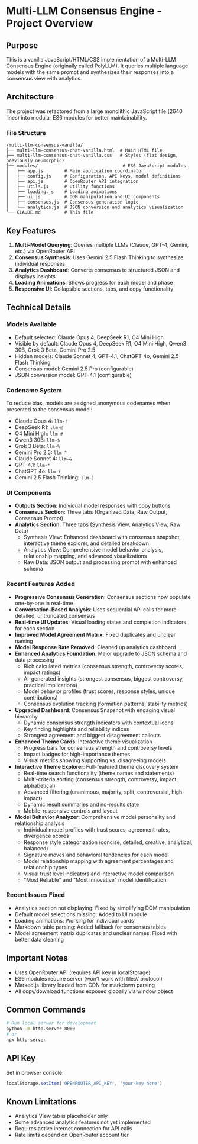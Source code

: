# Multi-LLM Consensus Engine - Project Overview

## Purpose
This is a vanilla JavaScript/HTML/CSS implementation of a Multi-LLM Consensus Engine (originally called PolyLLM). It queries multiple language models with the same prompt and synthesizes their responses into a consensus view with analytics.

## Architecture
The project was refactored from a large monolithic JavaScript file (2640 lines) into modular ES6 modules for better maintainability.

### File Structure
```
/multi-llm-consensus-vanilla/
├── multi-llm-consensus-chat-vanilla.html  # Main HTML file
├── multi-llm-consensus-chat-vanilla.css   # Styles (flat design, previously neumorphic)
├── modules/                                # ES6 JavaScript modules
│   ├── app.js        # Main application coordinator
│   ├── config.js     # Configuration, API keys, model definitions
│   ├── api.js        # OpenRouter API integration
│   ├── utils.js      # Utility functions
│   ├── loading.js    # Loading animations
│   ├── ui.js         # DOM manipulation and UI components
│   ├── consensus.js  # Consensus generation logic
│   └── analytics.js  # JSON conversion and analytics visualization
└── CLAUDE.md         # This file

```

## Key Features
1. **Multi-Model Querying**: Queries multiple LLMs (Claude, GPT-4, Gemini, etc.) via OpenRouter API
2. **Consensus Synthesis**: Uses Gemini 2.5 Flash Thinking to synthesize individual responses
3. **Analytics Dashboard**: Converts consensus to structured JSON and displays insights
4. **Loading Animations**: Shows progress for each model and phase
5. **Responsive UI**: Collapsible sections, tabs, and copy functionality

## Technical Details

### Models Available
- Default selected: Claude Opus 4, DeepSeek R1, O4 Mini High
- Visible by default: Claude Opus 4, DeepSeek R1, O4 Mini High, Qwen3 30B, Grok 3 Beta, Gemini Pro 2.5
- Hidden models: Claude Sonnet 4, GPT-4.1, ChatGPT 4o, Gemini 2.5 Flash Thinking
- Consensus model: Gemini 2.5 Pro (configurable)
- JSON conversion model: GPT-4.1 (configurable)

### Codename System
To reduce bias, models are assigned anonymous codenames when presented to the consensus model:
- Claude Opus 4: `llm-!`
- DeepSeek R1: `llm-@`
- O4 Mini High: `llm-#`
- Qwen3 30B: `llm-$`
- Grok 3 Beta: `llm-%`
- Gemini Pro 2.5: `llm-^`
- Claude Sonnet 4: `llm-&`
- GPT-4.1: `llm-*`
- ChatGPT 4o: `llm-(`
- Gemini 2.5 Flash Thinking: `llm-)`

### UI Components
- **Outputs Section**: Individual model responses with copy buttons
- **Consensus Section**: Three tabs (Organized Data, Raw Output, Consensus Prompt)
- **Analytics Section**: Three tabs (Synthesis View, Analytics View, Raw Data)
  - Synthesis View: Enhanced dashboard with consensus snapshot, interactive theme explorer, and detailed breakdown
  - Analytics View: Comprehensive model behavior analysis, relationship mapping, and advanced visualizations  
  - Raw Data: JSON output and processing prompt with enhanced schema

### Recent Features Added
- **Progressive Consensus Generation**: Consensus sections now populate one-by-one in real-time
- **Conversation-Based Analysis**: Uses sequential API calls for more detailed, untruncated consensus
- **Real-time UI Updates**: Visual loading states and completion indicators for each section
- **Improved Model Agreement Matrix**: Fixed duplicates and unclear naming
- **Model Response Rate Removed**: Cleaned up analytics dashboard
- **Enhanced Analytics Foundation**: Major upgrade to JSON schema and data processing
  - Rich calculated metrics (consensus strength, controversy scores, impact ratings)
  - AI-generated insights (strongest consensus, biggest controversy, practical implications)
  - Model behavior profiles (trust scores, response styles, unique contributions)
  - Consensus evolution tracking (formation patterns, stability metrics)
- **Upgraded Dashboard**: Consensus Snapshot with engaging visual hierarchy
  - Dynamic consensus strength indicators with contextual icons
  - Key finding highlights and reliability indices
  - Strongest agreement and biggest disagreement callouts
- **Enhanced Theme Cards**: Interactive theme visualization
  - Progress bars for consensus strength and controversy levels
  - Impact badges for high-importance themes
  - Visual metrics showing supporting vs. disagreeing models
- **Interactive Theme Explorer**: Full-featured theme discovery system
  - Real-time search functionality (theme names and statements)
  - Multi-criteria sorting (consensus strength, controversy, impact, alphabetical)
  - Advanced filtering (unanimous, majority, split, controversial, high-impact)
  - Dynamic result summaries and no-results state
  - Mobile-responsive controls and layout
- **Model Behavior Analyzer**: Comprehensive model personality and relationship analysis
  - Individual model profiles with trust scores, agreement rates, divergence scores
  - Response style categorization (concise, detailed, creative, analytical, balanced)
  - Signature moves and behavioral tendencies for each model
  - Model relationship mapping with agreement percentages and relationship types
  - Visual trust level indicators and interactive model comparison
  - "Most Reliable" and "Most Innovative" model identification

### Recent Issues Fixed
- Analytics section not displaying: Fixed by simplifying DOM manipulation
- Default model selections missing: Added to UI module
- Loading animations: Working for individual cards
- Markdown table parsing: Added fallback for consensus tables
- Model agreement matrix duplicates and unclear names: Fixed with better data cleaning

## Important Notes
- Uses OpenRouter API (requires API key in localStorage)
- ES6 modules require server (won't work with file:// protocol)
- Marked.js library loaded from CDN for markdown parsing
- All copy/download functions exposed globally via window object

## Common Commands
```bash
# Run local server for development
python -m http.server 8000
# or
npx http-server
```

## API Key
Set in browser console:
```javascript
localStorage.setItem('OPENROUTER_API_KEY', 'your-key-here')
```

## Known Limitations
- Analytics View tab is placeholder only
- Some advanced analytics features not yet implemented
- Requires active internet connection for API calls
- Rate limits depend on OpenRouter account tier